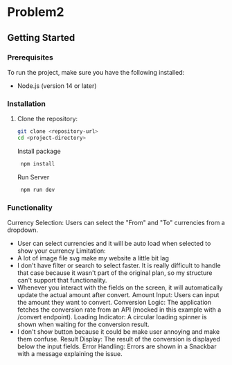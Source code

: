 # Problem2

## Getting Started

### Prerequisites

To run the project, make sure you have the following installed:

- Node.js (version 14 or later)

### Installation

1. Clone the repository:

   ```bash
   git clone <repository-url>
   cd <project-directory>
   ```

  
   Install package
   ```bash
    npm install
   ```

   Run Server
   ```bash
    npm run dev
   ```


### Functionality
Currency Selection: Users can select the "From" and "To" currencies from a dropdown.
- User can select currencies and it will be auto load when selected to show your currency
Limitation: 
- A lot of image file svg make my website a little bit lag
- I don't have filter or search to select faster. It is really difficult to handle that case because it wasn't part of the original plan, so my structure can't support that functionality.
- Whenever you interact with the fields on the screen, it will automatically update the actual amount after convert.
Amount Input: Users can input the amount they want to convert.
Conversion Logic: The application fetches the conversion rate from an API (mocked in this example with a /convert endpoint).
Loading Indicator: A circular loading spinner is shown when waiting for the conversion result.
- I don't show button because it could be make user annoying and make them confuse.
Result Display: The result of the conversion is displayed below the input fields.
Error Handling: Errors are shown in a Snackbar with a message explaining the issue.

